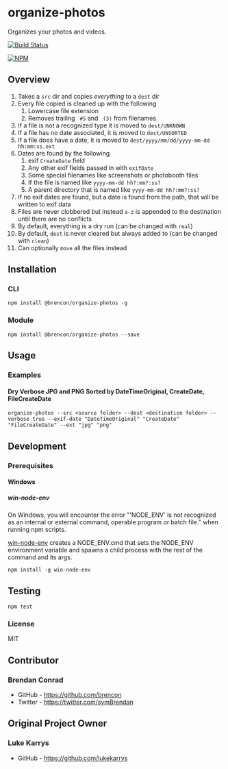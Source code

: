 # organize-photos

Organizes your photos and videos.

[![Build Status](https://travis-ci.org/brencon/organize-photos.svg?branch=master)](https://travis-ci.org/brencon/organize-photos) 

[![NPM](https://nodei.co/npm/@brencon/organize-photos.png)](https://www.npmjs.com/package/@brencon/organize-photos)

## Overview

1. Takes a `src` dir and copies *everything* to a `dest` dir
1. Every file copied is cleaned up with the following
    1. Lowercase file extension
    1. Removes trailing ` #5` and ` (3)` from filenames
1. If a file is not a recognized type it is moved to `dest/UNKNOWN`
1. If a file has no date associated, it is moved to `dest/UNSORTED`
1. If a file does have a date, it is moved to `dest/yyyy/mm/dd/yyyy-mm-dd hh:mm:ss.ext`
1. Dates are found by the following
    1. exif `CreateDate` field
    1. Any other exif fields passed in with `exifDate`
    1. Some special filenames like screenshots or photobooth files
    1. If the file is named like `yyyy-mm-dd hh?:mm?:ss?`
    1. A parent directory that is named like `yyyy-mm-dd hh?:mm?:ss?`
1. If no exif dates are found, but a date is found from the path, that will be written to exif data
1. Files are never clobbered but instead `a-z` is appended to the destination until there are no conflicts
1. By default, everything is a dry run (can be changed with `real`)
1. By default, `dest` is never cleared but always added to (can be changed with `clean`)
1. Can optionally `move` all the files instead

## Installation

### CLI
```
npm install @brencon/organize-photos -g
```

### Module
```
npm install @brencon/organize-photos --save
```

## Usage

### Examples

#### Dry Verbose JPG and PNG Sorted by DateTimeOriginal, CreateDate, FileCreateDate

`organize-photos --src <source folder> --dest <destination folder> --verbose true --exif-date "DateTimeOriginal" "CreateDate" "FileCreateDate" --ext "jpg" "png"`

## Development

### Prerequisites

#### Windows

##### win-node-env

On Windows, you will encounter the error "'NODE_ENV' is not recognized as an internal or external command, operable program or batch file." when running npm scripts. 

[win-node-env](https://github.com/laggingreflex/win-node-env) creates a NODE_ENV.cmd that sets the NODE_ENV environment variable and spawns a child process with the rest of the command and its args.

`npm install -g win-node-env`

## Testing

`npm test`

### License

MIT

## Contributor

### Brendan Conrad

* GitHub - <https://github.com/brencon>
* Twitter - <https://twitter.com/symBrendan>

## Original Project Owner

### Luke Karrys

* GitHub - <https://github.com/lukekarrys>

